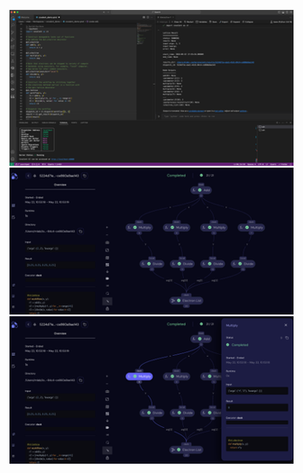 ![covalent](img/image.png)
![covalent flow](img/image-2.png)
![covalent property sheet](img/image-3.png)
